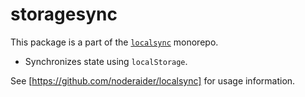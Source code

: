 # storagesync

This package is a part of the [`localsync`](https://npmjs.com/package/localsync) monorepo.

- Synchronizes state using `localStorage`.

See [https://github.com/noderaider/localsync] for usage information.
